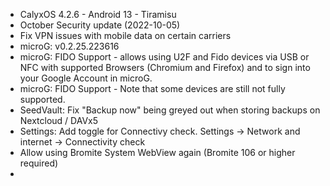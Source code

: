 * CalyxOS 4.2.6 - Android 13 - Tiramisu
* October Security update (2022-10-05)
* Fix VPN issues with mobile data on certain carriers
* microG: v0.2.25.223616
* microG: FIDO Support - allows using U2F and Fido devices via USB or NFC with supported Browsers (Chromium and Firefox) and to sign into your Google Account in microG.
* microG: FIDO Support - Note that some devices are still not fully supported.
* SeedVault: Fix "Backup now" being greyed out when storing backups on Nextcloud / DAVx5
* Settings: Add toggle for Connectivy check. Settings -> Network and internet -> Connectivity check
* Allow using Bromite System WebView again (Bromite 106 or higher required)
* 
